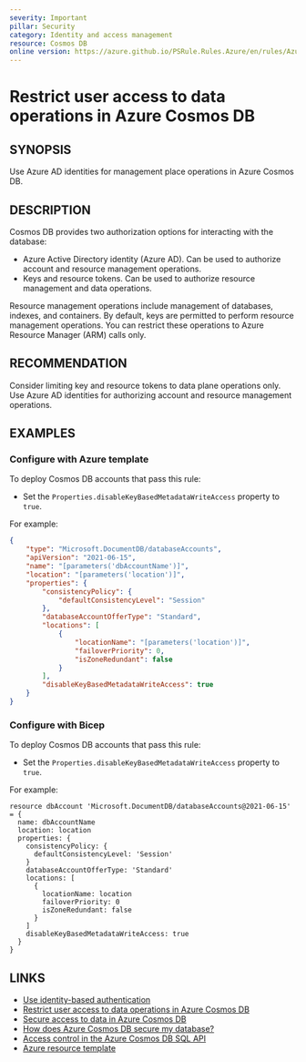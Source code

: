 ```yaml
---
severity: Important
pillar: Security
category: Identity and access management
resource: Cosmos DB
online version: https://azure.github.io/PSRule.Rules.Azure/en/rules/Azure.Cosmos.DisableMetadataWrite/
---
```


# Restrict user access to data operations in Azure Cosmos DB

## SYNOPSIS

Use Azure AD identities for management place operations in Azure Cosmos DB.

## DESCRIPTION

Cosmos DB provides two authorization options for interacting with the database:

- Azure Active Directory identity (Azure AD).
  Can be used to authorize account and resource management operations.
- Keys and resource tokens.
  Can be used to authorize resource management and data operations.

Resource management operations include management of databases, indexes, and containers.
By default, keys are permitted to perform resource management operations.
You can restrict these operations to Azure Resource Manager (ARM) calls only.

## RECOMMENDATION

Consider limiting key and resource tokens to data plane operations only.
Use Azure AD identities for authorizing account and resource management operations.

## EXAMPLES

### Configure with Azure template

To deploy Cosmos DB accounts that pass this rule:

- Set the `Properties.disableKeyBasedMetadataWriteAccess` property to `true`.

For example:

```json
{
    "type": "Microsoft.DocumentDB/databaseAccounts",
    "apiVersion": "2021-06-15",
    "name": "[parameters('dbAccountName')]",
    "location": "[parameters('location')]",
    "properties": {
        "consistencyPolicy": {
            "defaultConsistencyLevel": "Session"
        },
        "databaseAccountOfferType": "Standard",
        "locations": [
            {
                "locationName": "[parameters('location')]",
                "failoverPriority": 0,
                "isZoneRedundant": false
            }
        ],
        "disableKeyBasedMetadataWriteAccess": true
    }
}
```

### Configure with Bicep

To deploy Cosmos DB accounts that pass this rule:

- Set the `Properties.disableKeyBasedMetadataWriteAccess` property to `true`.

For example:

```bicep
resource dbAccount 'Microsoft.DocumentDB/databaseAccounts@2021-06-15' = {
  name: dbAccountName
  location: location
  properties: {
    consistencyPolicy: {
      defaultConsistencyLevel: 'Session'
    }
    databaseAccountOfferType: 'Standard'
    locations: [
      {
        locationName: location
        failoverPriority: 0
        isZoneRedundant: false
      }
    ]
    disableKeyBasedMetadataWriteAccess: true
  }
}
```

## LINKS

- [Use identity-based authentication](https://docs.microsoft.com/azure/architecture/framework/security/design-identity-authentication#use-identity-based-authentication)
- [Restrict user access to data operations in Azure Cosmos DB](https://docs.microsoft.com/azure/cosmos-db/how-to-restrict-user-data)
- [Secure access to data in Azure Cosmos DB](https://docs.microsoft.com/azure/cosmos-db/secure-access-to-data)
- [How does Azure Cosmos DB secure my database?](https://docs.microsoft.com/azure/cosmos-db/database-security#how-does-azure-cosmos-db-secure-my-database)
- [Access control in the Azure Cosmos DB SQL API](https://docs.microsoft.com/rest/api/cosmos-db/access-control-on-cosmosdb-resources)
- [Azure resource template](https://docs.microsoft.com/azure/templates/microsoft.documentdb/databaseaccounts#databaseaccountcreateupdateproperties-object)
